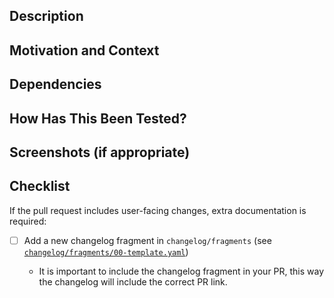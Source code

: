 <!--
- Rebase your branch on the latest upstream master
- If this PR contains user facing change, please follow the checklist
- Provide a general summary of your changes in the Title above
-->

## Description
<!--- Describe your changes in detail -->

## Motivation and Context
<!--- Why is this change required? What problem does it solve? -->
<!--- If it fixes an open issue, please link to the issue here. -->

## Dependencies
<!--- If this fix is dependent on code in other repos to be deployed, list that here. -->

## How Has This Been Tested?
<!--- Please describe in detail how you tested your changes. -->
<!--- Include details of your testing environment, and the tests you ran to -->
<!--- see how your change affects other areas of the code, etc. -->

## Screenshots (if appropriate)

## Checklist

If the pull request includes user-facing changes, extra documentation is required:

- [ ] Add a new changelog fragment in `changelog/fragments` (see [`changelog/fragments/00-template.yaml`](https://github.com/splicemachine/splicectl/tree/master/changelog/fragments/00-template.yaml))

  - It is important to include the changelog fragment in your PR, this way the changelog will include the correct PR link.
